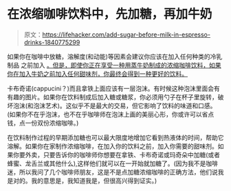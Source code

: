 # 在浓缩咖啡饮料中，先加糖，再加牛奶

> 原文：<https://lifehacker.com/add-sugar-before-milk-in-espresso-drinks-1840775299>

如果你在咖啡中放糖，溶解度(和动能)等因素会建议你应该在加入任何种类的冷乳制品 之前加入 [。但是，即使你正在享受一种用蒸牛奶制成的浓缩咖啡饮料，如果你在加入牛奶之前加入任何甜味剂，你最终会得到一种更好的饮料。](https://skillet.lifehacker.com/add-sugar-to-your-coffee-before-milk-or-cream-1833550510) 



卡布奇诺(cappucini？)而且拿铁上面应该有一层泡沫。有时候这种泡沫里面会有有趣的图片。如果你在饮料制成后加入糖或糖浆，你必须用勺子在杯子里旋转，破坏泡沫(和泡沫艺术)。这似乎不是最大的交易，但它影响了饮料的味道和口感。(如果你不在乎泡沫，也不在乎咖啡师在泡沫上画的美丽心形，你或许可以省点钱，点一份双份浓缩咖啡。)

在饮料制作过程的早期添加糖也可以最大限度地增加它看到热液体的时间，帮助它溶解。如果你在家制作浓缩咖啡，在加入你的饮料之前，加入你需要的甜味剂。如果你要外卖，只要告诉你的咖啡师你想要在拿铁、卡布奇诺或玛奇朵中加糖(或者蜂蜜、龙舌兰或其他什么),这样他们就可以在一开始就加糖了。(因为我不是咖啡迷，所以我问了几个咖啡师朋友，这是不是点加糖浓缩咖啡的正确方法，他们说我是对的。我的意思是，我知道我是，但很高兴得到证实。)